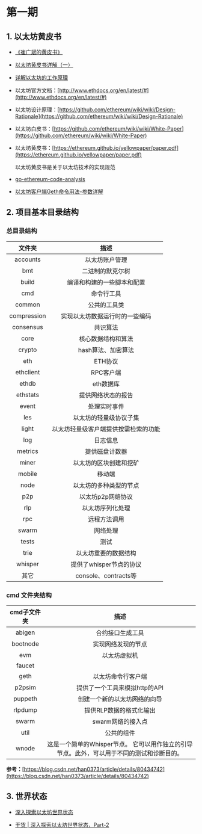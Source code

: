 # 第一期

## 1. 以太坊黄皮书

- [《崔广斌的黄皮书》](http://download.cxyym.com/blockchain/ethereum_yellowpaper_cn.pdf)

- [以太坊黄皮书详解（一）](https://yuan1028.github.io/ethereum-yellow-paper/)

- [详解以太坊的工作原理](https://www.8btc.com/article/142319)

- 以太坊官方文档：[http://www.ethdocs.org/en/latest/#](http://www.ethdocs.org/en/latest/#)

- 以太坊设计原理：[https://github.com/ethereum/wiki/wiki/Design-Rationale](https://github.com/ethereum/wiki/wiki/Design-Rationale)

- 以太坊白皮书：[https://github.com/ethereum/wiki/wiki/White-Paper](https://github.com/ethereum/wiki/wiki/White-Paper)

- 以太坊黄皮书：[https://ethereum.github.io/yellowpaper/paper.pdf](https://ethereum.github.io/yellowpaper/paper.pdf)

    以太坊黄皮书是关于以太坊技术的实现规范

- [go-ethereum-code-analysis](https://github.com/ZtesoftCS/go-ethereum-code-analysis)

- [以太坊客户端Geth命令用法-参数详解](https://learnblockchain.cn/2017/11/29/geth_cmd_options/)

## 2. 项目基本目录结构

### 总目录结构

文件夹|描述
:--:|:--:
accounts|以太坊账户管理
bmt|二进制的默克尔树
build|编译和构建的一些脚本和配置
cmd|命令行工具
common|公共的工具类
compression|实现以太坊数据运行时的一些编码
consensus|共识算法
core|核心数据结构和算法
crypto|hash算法、加密算法
eth|ETH协议
ethclient|RPC客户端
ethdb|eth数据库
ethstats|提供网络状态的报告
event|处理实时事件
les|以太坊的轻量级协议子集
light|以太坊轻量级客户端提供按需检索的功能
log|日志信息
metrics|提供磁盘计数器
miner|以太坊的区块创建和挖矿
mobile|移动端
node|以太坊的多种类型的节点
p2p|以太坊p2p网络协议
rlp|以太坊序列化处理
rpc|远程方法调用
swarm|网络处理
tests|测试
trie|以太坊重要的数据结构
whisper|提供了whisper节点的协议
其它|console、contracts等

### cmd 文件夹结构

|cmd子文件夹|描述|
|:--:|:--:|
abigen|合约接口生成工具
bootnode|实现网络发现的节点
evm|以太坊虚拟机
faucet|
geth|以太坊命令行客户端
p2psim|提供了一个工具来模拟http的API
puppeth|创建一个新的以太坊网络的向导
rlpdump|提供RLP数据的格式化输出
swarm|swarm网络的接入点
util|公共的组件
wnode|这是一个简单的Whisper节点。 它可以用作独立的引导节点。此外，可以用于不同的测试和诊断目的。

**参考：**[https://blog.csdn.net/han0373/article/details/80434742](https://blog.csdn.net/han0373/article/details/80434742)

## 3. 世界状态

- [深入探索以太坊世界状态](https://cloud.tencent.com/developer/news/304048)

- [干货 | 深入探索以太坊世界状态，Part-2](https://ethfans.org/posts/diving-into-ethereums-world-state-part-2)
